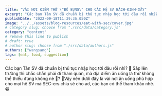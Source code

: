 ```yaml
---
title: "VÀI NƠI KIẾM THỨ \"BỎ BỤNG\" CHO CÁC HỆ SV BÁCH-KINH-XÂY"
excerpt: "Các bạn Tân SV đã chuẩn bị thủ tục nhập học tới đâu rồi nhỉ? 🥳 Sắp lên trường thì chắc chắn phải đi tham quan, mà địa điểm ăn uống là thứ không thể thiếu đúng không nè 🥰?  💃Vậy nên dưới đây là vài nơi ăn uống phù hợp cho mọi hệ SV mà SEC-ers chia sẻ cho ad, các bạn có thể tham khảo nhé.😁"
publishDate: "2022-09-18T11:39:36.050Z"
image: "../../assets/blog-resources/eat-with-sec/cover.jpg"
# category slug: choose from "./src/data/category.js"
category: "content"
# remove this line to publish
# draft: true
# author slug: choose from "./src/data/authors.js"
authors: ["wangsang"]
tags: [eat, food, suggestion]
---
```


Các bạn Tân SV đã chuẩn bị thủ tục nhập học tới đâu rồi nhỉ? 🥳
Sắp lên trường thì chắc chắn phải đi tham quan, mà địa điểm ăn uống là thứ không thể thiếu đúng không nè 🥰?
💃Vậy nên dưới đây là vài nơi ăn uống phù hợp cho mọi hệ SV mà SEC-ers chia sẻ cho ad, các bạn có thể tham khảo nhé.😁

<img src="../src/assets/blog-resources/eat-with-sec/304783295_3016703061807146_280493890439720369_n.png" alt="">

<img src="../src/assets/blog-resources/eat-with-sec/305034687_3016703185140467_8392745053588457230_n.png" alt="">
<img src="../src/assets/blog-resources/eat-with-sec/305807237_3016703281807124_6297728556201149411_n.png" alt="">
<img src="../src/assets/blog-resources/eat-with-sec/305925673_3016703075140478_5251979204121363545_n.png" alt="">
<img src="../src/assets/blog-resources/eat-with-sec/306084568_3016703065140479_7097012615076230738_n.png" alt="">
<img src="../src/assets/blog-resources/eat-with-sec/306324963_3016703225140463_8540220228770314269_n.png" alt="">
<img src="../src/assets/blog-resources/eat-with-sec/307006112_3016703201807132_155620457127429932_n.png" alt="">
<img src="../src/assets/blog-resources/eat-with-sec/307534832_3016703095140476_6175053450176670210_n.png" alt="">